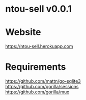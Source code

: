 # ntou-sell v0.0.1

# Website
https://ntou-sell.herokuapp.com

# Requirements
https://github.com/mattn/go-sqlite3 \
https://github.com/gorilla/sessions \
https://github.com/gorilla/mux
